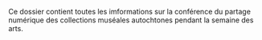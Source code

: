 Ce dossier contient toutes les imformations sur la conférence du partage numérique des collections muséales autochtones pendant la semaine des arts. 
